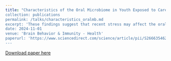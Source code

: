 ```yaml
---
title: "Characteristics of the Oral Microbiome in Youth Exposed to Caregiving Adversity
collection: publications
permalink: /talks/characteristics_oralmb.md
excerpt: 'These findings suggest that recent stress may affect the oral microbiome of youth, but that a history of exposure to Caregiving Adversity may alter that relationship. Additionally, several microorganisms were differentially abundant in CA-exposed youth, including depletion of several microorganisms identified in other literature as being responsive to cortisol, as well as increased abundance of potential pathogens. Thus, both recent stress and history of CA are important considerations for researchers and clinicians who work with the oral microbiome.'
date: 2024-11-01
venue: 'Brain Behavior & Immunity - Health'
paperurl: 'https://www.sciencedirect.com/science/article/pii/S2666354624001285'
---
```



[Download paper here](https://www.sciencedirect.com/science/article/pii/S2666354624001285)

